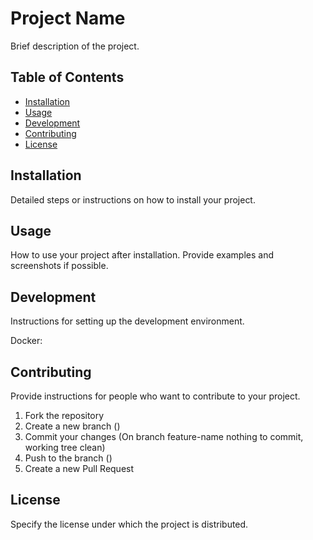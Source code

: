 # Project Name

Brief description of the project.

## Table of Contents

- [Installation](#installation)
- [Usage](#usage)
- [Development](#development)
- [Contributing](#contributing)
- [License](#license)

## Installation

Detailed steps or instructions on how to install your project.



## Usage

How to use your project after installation. Provide examples and screenshots if possible.



## Development

Instructions for setting up the development environment.


Docker:



## Contributing

Provide instructions for people who want to contribute to your project.

1. Fork the repository
2. Create a new branch ()
3. Commit your changes (On branch feature-name
nothing to commit, working tree clean)
4. Push to the branch ()
5. Create a new Pull Request

## License
Specify the license under which the project is distributed.
